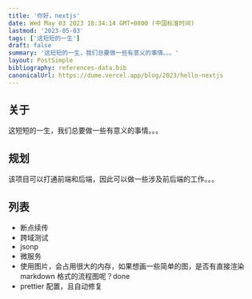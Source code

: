 ```yaml
---
title: '你好，nextjs'
date: Wed May 03 2023 18:34:14 GMT+0800 (中国标准时间)
lastmod: '2023-05-03'
tags: ['这短短的一生']
draft: false
summary: '这短短的一生，我们总要做一些有意义的事情。。。'
layout: PostSimple
bibliography: references-data.bib
canonicalUrl: https://dume.vercel.app/blog/2023/hello-nextjs
---
```


## 关于

这短短的一生，我们总要做一些有意义的事情。。。

## 规划

该项目可以打通前端和后端，因此可以做一些涉及前后端的工作。。。

## 列表

- 断点续传
- 跨域测试
- jsonp
- 微服务
- 使用图片，会占用很大的内存，如果想画一些简单的图，是否有直接渲染 markdown 格式的流程图呢？done
- prettier 配置，且自动修复
